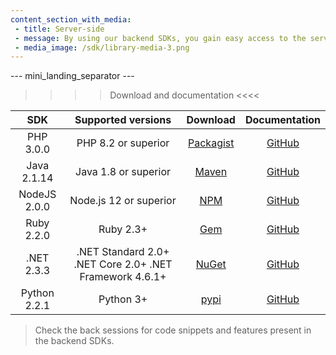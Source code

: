 ```yaml
---
content_section_with_media: 
 - title: Server-side
 - message: By using our backend SDKs, you gain easy access to the server-side functionalities of our solutions. This allows you to create and check the status of various transactions, integrate payments via card and other methods, as well as initiate refunds or chargebacks.
 - media_image: /sdk/library-media-3.png
---
```


--- mini_landing_separator ---

>>>> Download and documentation <<<<

|      SDK      |                    Supported versions                  |  Download | Documentation |
|:-------------:|:--------------------------------------------------------:|:---------:|:------------:|
| PHP 3.0.0    | PHP 8.2 or superior  | [Packagist](https://packagist.org/packages/mercadopago/dx-php)| [GitHub](https://github.com/mercadopago/sdk-php)  |
| Java 2.1.14   | Java 1.8 or superior | [Maven](https://search.maven.org/artifact/com.mercadopago/sdk-java)    | [GitHub](https://github.com/mercadopago/sdk-java)    |
| NodeJS 2.0.0 | Node.js 12 or superior  | [NPM](https://www.npmjs.com/package/mercadopago)    | [GitHub](https://github.com/mercadopago/sdk-nodejs)   |
| Ruby 2.2.0    | Ruby 2.3+ | [Gem](https://rubygems.org/gems/mercadopago-sdk)   | [GitHub](https://github.com/mercadopago/sdk-ruby)    |
| .NET 2.3.3    | .NET Standard 2.0+ .NET Core 2.0+  .NET Framework 4.6.1+ | [NuGet](https://www.nuget.org/packages/mercadopago-sdk)   | [GitHub](https://github.com/mercadopago/sdk-dotnet)   |
| Python 2.2.1 | Python 3+   | [pypi](https://pypi.org/project/mercadopago/)   | [GitHub](https://github.com/mercadopago/sdk-python)     |

> Check the back sessions for code snippets and features present in the backend SDKs.